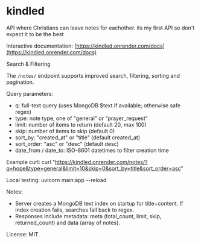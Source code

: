 # kindled
API where Christians can leave notes for eachother. its my first API so don't expect it to be the best

Interactive documentation: [https://kindled.onrender.com/docs](https://kindled.onrender.com/docs)

Search & Filtering

The `/notes/` endpoint supports improved search, filtering, sorting and pagination.

Query parameters:
- q: full-text query (uses MongoDB $text if available; otherwise safe regex)
- type: note type, one of "general" or "prayer_request"
- limit: number of items to return (default 20, max 100)
- skip: number of items to skip (default 0)
- sort_by: "created_at" or "title" (default created_at)
- sort_order: "asc" or "desc" (default desc)
- date_from / date_to: ISO-8601 datetimes to filter creation time

Example curl:
curl "https://kindled.onrender.com/notes/?q=hope&type=general&limit=10&skip=0&sort_by=title&sort_order=asc"

Local testing:
uvicorn main:app --reload

Notes:
- Server creates a MongoDB text index on startup for title+content. If index creation fails, searches fall back to regex.
- Responses include metadata: meta (total_count, limit, skip, returned_count) and data (array of notes).

License: MIT